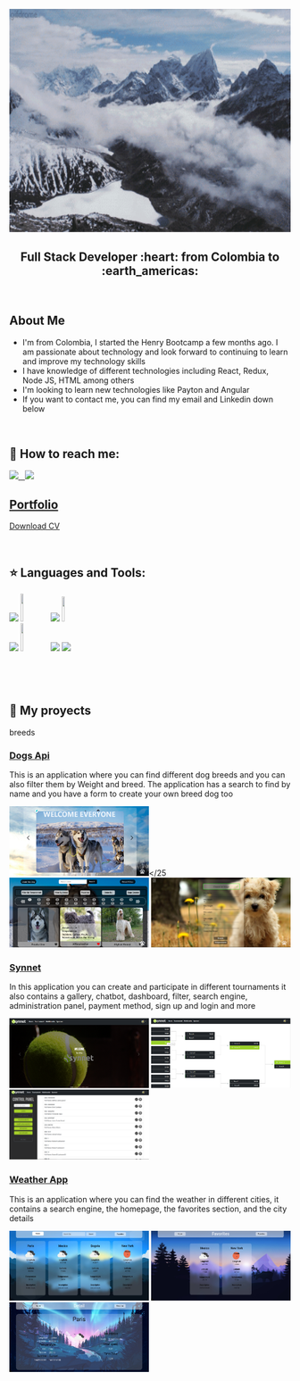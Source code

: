<code><img width="800px" height="400px" src="https://github.com/DF27ARTS/Fernando_Rojas/blob/main/assets/gifntext-gif.gif"></code>

<h2 align="center">
Full Stack Developer :heart: from Colombia to :earth_americas:
</h2>

&nbsp;&nbsp;

<p>
 <h2> About Me </h2>
 <ul>
   <li> I'm from Colombia, I started the Henry Bootcamp a few months ago. I am passionate about technology and look forward to continuing to learn and improve my technology skills </li>
   <li> I have knowledge of different technologies including React, Redux, Node JS, HTML among others </li>
   <li> I'm looking to learn new technologies like Payton and Angular </li>
   <li> If you want to contact me, you can find my email and Linkedin down below </li>
 </ul>
</p>

&nbsp;

## :paperclip: How to reach me:

<span >
<a href="https://www.linkedin.com/in/diego-fernando-rojas-carrillo-full-stack-developer/" ><img width="5%" src="https://github.com/WanCirone/wancirone/blob/main/logos/linkedin-icon.png"> &nbsp;
</span><a href="mailto:diego27Fernando72@gmail.com" ><img width="5%" src="https://github.com/WanCirone/wancirone/blob/main/logos/gmail-icon%20green.png">
</span>
 
 <a href="https://portfoliio-g1d81e4cr-df27arts.vercel.app/"><h2>Portfolio</h2></a>
 <a href="https://github.com/DF27ARTS/Fernando_Rojas/blob/main/images/My_CV.pdf" download >Download CV</a>
 
&nbsp;&nbsp;

## :star: Languages and Tools:

<p>
  <code><img width="10%" src="https://www.vectorlogo.zone/logos/w3_html5/w3_html5-ar21.svg"></code>
  <code><img width="10%" height="50px" src="https://github.com/WanCirone/wancirone/blob/main/logos/javascript-1.svg"></code>
  <code><img width="10%" src="https://www.vectorlogo.zone/logos/git-scm/git-scm-ar21.svg"></code>
  <code><img width="10%" height="45" src="https://cdn.worldvectorlogo.com/logos/redux.svg"></code>
  <br />
  <code><img width="10%" src="https://www.vectorlogo.zone/logos/nodejs/nodejs-ar21.svg"></code>
  <code><img  width="10%" height="50px" src="https://github.com/WanCirone/wancirone/blob/main/logos/expressjs.svg"></code>
  <code><img width="10%" src="https://www.vectorlogo.zone/logos/postgresql/postgresql-ar21.svg"></code>
  <code><img width="10%" src="https://www.vectorlogo.zone/logos/sequelizejs/sequelizejs-ar21.svg"></code>
  <br />
</p>

&nbsp;

&nbsp;

## :pushpin: My proyects

breeds

<p>
  <a href="https://henry-pi-dogs-d26rn64ql-df27arts.vercel.app/">
    <h3> Dogs Api </h3>
  </a>
  <p> This is an application where you can find different dog breeds and you can also filter them by Weight and breed. 
  The application has a search to find by name and you have a form to create your own breed dog too </p>
  
  <a><img width="250px" height="125px" src="https://github.com/DF27ARTS/Fernando_Rojas/blob/main/images/app_dogs1.png"></25
  <a><img width="250px" height="125px" src="https://github.com/DF27ARTS/Fernando_Rojas/blob/main/images/app_dogs2.png"></a>
  <a><img width="250px" height="125px" src="https://github.com/DF27ARTS/Fernando_Rojas/blob/main/images/app_dogs4.png"></a>
</p>
<p>
  <a href="https://proyecto-final-rho-three.vercel.app/">
    <h3> Synnet </h3>
  <a>
  <p>In this application you can create and participate in different tournaments it also contains a gallery, chatbot, dashboard,
  filter, search engine, administration panel, payment method, sign up and login and more</p>
  
  <a><img width="250px" height="125px" src="https://github.com/DF27ARTS/Fernando_Rojas/blob/main/images/synnet_image1.png"></a>
  <a><img width="250px" height="125px" src="https://github.com/DF27ARTS/Fernando_Rojas/blob/main/images/synnet_image4.png"></a>
  <a><img width="250px" height="125px" src="https://github.com/DF27ARTS/Fernando_Rojas/blob/main/images/synnet_image5.png"></a>
</p>
<p>
  <a href="https://weather-app-dusky-phi.vercel.app/">
    <h3> Weather App </h3>
  </a>
  <p>This is an application where you can find the weather in different cities, it contains a search engine, the homepage, the favorites section, and the city details</p>
  
  <a><img width="250px" height="125px" src="https://github.com/DF27ARTS/Fernando_Rojas/blob/main/images/weather_app_img1.jpg"></a>
  <a><img width="250px" height="125px" src="https://github.com/DF27ARTS/Fernando_Rojas/blob/main/images/weather_app_img3.jpg"></a>
  <a><img width="250px" height="125px" src="https://github.com/DF27ARTS/Fernando_Rojas/blob/main/images/weather_app_img6.jpg"></a>
</p>
&nbsp;
